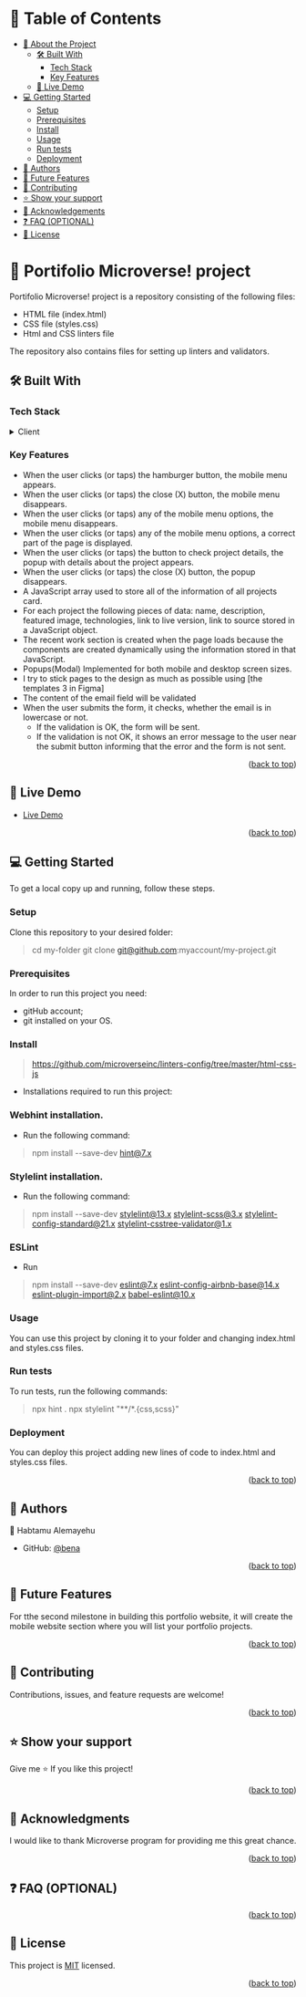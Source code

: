<a name="readme-top"></a>

# 📗 Table of Contents

- [📖 About the Project](#about-project)
  - [🛠 Built With](#built-with)
    - [Tech Stack](#tech-stack)
    - [Key Features](#key-features)
  - [🚀 Live Demo](#live-demo)
- [💻 Getting Started](#getting-started)
  - [Setup](#setup)
  - [Prerequisites](#prerequisites)
  - [Install](#install)
  - [Usage](#usage)
  - [Run tests](#run-tests)
  - [Deployment](#triangular_flag_on_post-deployment)
- [👥 Authors](#authors)
- [🔭 Future Features](#future-features)
- [🤝 Contributing](#contributing)
- [⭐️ Show your support](#support)
- [🙏 Acknowledgements](#acknowledgements)
- [❓ FAQ (OPTIONAL)](#faq)
- [📝 License](#license)


# 📖 Portifolio Microverse! project <a name="about-project"></a>

Portifolio Microverse! project is a repository consisting of the following files:
- HTML file (index.html)
- CSS file (styles.css)
- Html and CSS linters file

The repository also contains files for setting up linters and validators.


## 🛠 Built With <a name="built-with"></a>

### Tech Stack <a name="tech-stack"></a>

<details>
  <summary>Client</summary>
  <ul>
    <li><a href="https://microverse.notion.site/HTML-CSS-Get-a-head-start-275eb85fd34b4416aa06ec635d69cdaf">HTML</a></li>
    <li><a href="https://microverse.notion.site/HTML-CSS-Get-a-head-start-275eb85fd34b4416aa06ec635d69cdaf">CSS</a></li>
       <li><a href="https://microverse.notion.site/HTML-CSS-Get-a-head-start-275eb85fd34b4416aa06ec635d69cdaf">JS</a></li>
  </ul>
</details>


### Key Features <a name="key-features"></a>
- When the user clicks (or taps) the hamburger button, the mobile menu appears.
- When the user clicks (or taps) the close (X) button, the mobile menu disappears.
- When the user clicks (or taps) any of the mobile menu options, the mobile menu disappears.
- When the user clicks (or taps) any of the mobile menu options, a correct part of the page is displayed.
- When the user clicks (or taps) the button to check project details, the popup with details about the project appears.
- When the user clicks (or taps) the close (X) button, the popup disappears.
- A JavaScript array used to store all of the information of all projects card.
- For each project  the following pieces of data: name, description, featured image, technologies, link to live version, link to source stored in a JavaScript object.
- The recent work section is created when the page loads because the components are created dynamically using the information stored in that JavaScript.
- Popups(Modal) Implemented for both mobile and desktop screen sizes.
- I try to stick pages to the design as much as possible using [the templates 3 in Figma]
- The content of the email field  will be validated
- When the user submits the form, it checks, whether the email is in lowercase or not.
    - If the validation is OK, the form will be sent.
    - If the validation is not OK, it shows an error message to the user near the submit button informing that the error and the form is not sent.

<p align="right">(<a href="#readme-top">back to top</a>)</p>

## 🚀 Live Demo <a name="live-demo"></a>

- [Live Demo](https://benawi.github.io/Portifolio-Microverese/)

<p align="right">(<a href="#readme-top">back to top</a>)</p>


## 💻 Getting Started <a name="getting-started"></a>

To get a local copy up and running, follow these steps.

### Setup

Clone this repository to your desired folder:

> cd my-folder
> git clone git@github.com:myaccount/my-project.git

### Prerequisites

In order to run this project you need:

- gitHub account;
- git installed on your OS.

### Install
> https://github.com/microverseinc/linters-config/tree/master/html-css-js
- Installations required to run this project:

### Webhint installation. 
- Run the following command:
> npm install --save-dev hint@7.x

### Stylelint installation.
- Run the following command:
> npm install --save-dev stylelint@13.x stylelint-scss@3.x stylelint-config-standard@21.x stylelint-csstree-validator@1.x

### ESLint
- Run

> npm install --save-dev eslint@7.x eslint-config-airbnb-base@14.x eslint-plugin-import@2.x babel-eslint@10.x

### Usage

You can use this project by cloning it to your folder and changing index.html and styles.css files.

### Run tests

To run tests, run the following commands:

> npx hint .
> npx stylelint "**/*.{css,scss}"

### Deployment

You can deploy this project adding new lines of code to index.html and styles.css files.

<p align="right">(<a href="#readme-top">back to top</a>)</p>

## 👥 Authors <a name="authors"></a>

👤 Habtamu Alemayehu
- GitHub: [@bena](https://github.com/Benawi)


<p align="right">(<a href="#readme-top">back to top</a>)</p>

## 🔭 Future Features <a name="future-features"></a>

For tthe second milestone in building this portfolio website, it will create the mobile website section where you will list your portfolio projects.

<p align="right">(<a href="#readme-top">back to top</a>)</p>

## 🤝 Contributing <a name="contributing"></a>

Contributions, issues, and feature requests are welcome!

<p align="right">(<a href="#readme-top">back to top</a>)</p>

## ⭐️ Show your support <a name="support"></a>

Give me ⭐️ If you like this project!

<p align="right">(<a href="#readme-top">back to top</a>)</p>

## 🙏 Acknowledgments <a name="acknowledgements"></a>

I would like to thank Microverse program for providing me this great chance.

<p align="right">(<a href="#readme-top">back to top</a>)</p>

## ❓ FAQ (OPTIONAL) <a name="faq"></a>


<p align="right">(<a href="#readme-top">back to top</a>)</p>

## 📝 License <a name="license"></a>

This project is [MIT](./MIT.md) licensed.

<p align="right">(<a href="#readme-top">back to top</a>)</p>

